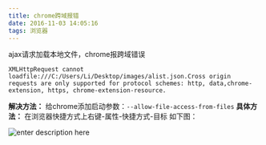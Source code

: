 ```yaml
---
title: chrome跨域报错
date: 2016-11-03 14:05:16
tags: 浏览器
---
```


ajax请求加载本地文件，chrome报跨域错误

    XMLHttpRequest cannot loadfile:///C:/Users/Li/Desktop/images/alist.json.Cross origin requests are only supported for protocol schemes: http, data,chrome-extension, https, chrome-extension-resource.

**解决方法：**
给chrome添加启动参数：`--allow-file-access-from-files`
**具体方法：**
在浏览器快捷方式上右键-属性-快捷方式-目标 如下图：

![enter description here][1]


  [1]: ./images/%E5%BE%AE%E4%BF%A1%E6%88%AA%E5%9B%BE_20161103140925.png "微信截图_20161103140925.png"